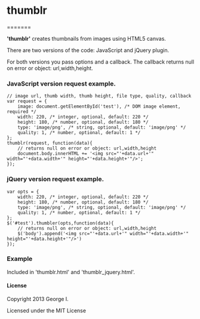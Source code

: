 <h1>thumblr</h1>
=======

<strong>'thumblr'</strong> creates thumbnails from images using HTML5 canvas.

There are two versions of the code: JavaScript and jQuery plugin.

For both versions you pass options and a callback.
The callback returns null on error or object: url,width,height.


<h3>JavaScript version request example.</h3>

	// image url, thumb width, thumb height, file type, quality, callback
	var request = {
		image: document.getElementById('test'), /* DOM image element, required */
		width: 220, /* integer, optional, default: 220 */
		height: 180, /* number, optional, default: 180 */
		type: 'image/png', /* string, optional, default: 'image/png' */
		quality: 1, /* number, optional, default: 1 */
	};
	thumblr(request, function(data){
		// returns null on error or object: url,width,height
        document.body.innerHTML += '<img src="'+data.url+'" width="'+data.width+'" height="'+data.height+'"/>';
	});

<h3>jQuery version request example.</h3>

  	var opts = {
  		width: 220, /* integer, optional, default: 220 */
  		height: 180, /* number, optional, default: 180 */
  		type: 'image/png', /* string, optional, default: 'image/png' */
  		quality: 1, /* number, optional, default: 1 */
  	};
  	$('#test').thumbler(opts,function(data){
  		// returns null on error or object: url,width,height
  		$('body').append('<img src="'+data.url+'" width="'+data.width+'" height="'+data.height+'"/>')
  	});
<h3>Example</h3>
Included in 'thumblr.html' and 'thumblr_jquery.html'.
	
<h4>License</h4>

Copyright 2013 George I.

Licensed under the MIT License